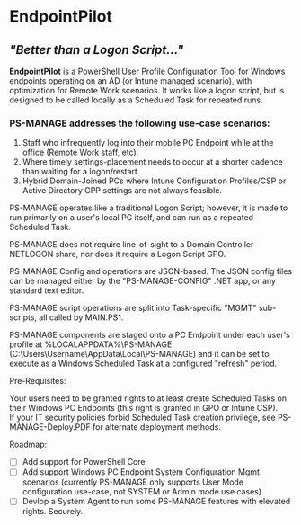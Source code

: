 # EndpointPilot

## _"Better than a Logon Script..."_



**EndpointPilot** is a PowerShell User Profile Configuration Tool for Windows endpoints operating on an AD (or Intune managed scenario), with optimization for Remote Work scenarios. It works like a logon script, but is designed to be called locally as a Scheduled Task for repeated runs.

### PS-MANAGE addresses the following use-case scenarios:

1. Staff who infrequently log into their mobile PC Endpoint while at the office (Remote Work staff, etc).
2. Where timely settings-placement needs to occur at a shorter cadence than waiting for a logon/restart.
3. Hybrid Domain-Joined PCs where Intune Configuration Profiles/CSP or Active Directory GPP settings are not always feasible.

PS-MANAGE operates like a traditional Logon Script; however, it is made to run primarily on a user's local PC itself, and can run as a repeated Scheduled Task.

PS-MANAGE does not require line-of-sight to a Domain Controller NETLOGON share, nor does it require a Logon Script GPO.

PS-MANAGE Config and operations are JSON-based.  The JSON config files can be managed either by the "PS-MANAGE-CONFIG" .NET app, or any standard text editor.

PS-MANAGE script operations are split into Task-specific "MGMT" sub-scripts, all called by MAIN.PS1.  

PS-MANAGE components are staged onto a PC Endpoint under each user's profile at %LOCALAPPDATA%\PS-MANAGE (C:\Users\Username\AppData\Local\PS-MANAGE) and it can be set to execute as a Windows Scheduled Task at a configured "refresh" period.

Pre-Requisites:

Your users need to be granted rights to at least create Scheduled Tasks on their Windows PC Endpoints (this right is granted in GPO or Intune CSP).  
If your IT security policies forbid Scheduled Task creation privilege, see PS-MANAGE-Deploy.PDF for alternate deployment methods.

Roadmap:

- [ ] Add support for PowerShell Core
- [ ] Add support Windows PC Endpoint System Configuration Mgmt scenarios (currently PS-MANAGE only supports User Mode configuration use-case, not SYSTEM or Admin mode use cases)
- [ ] Devlop a System Agent to run some PS-MANAGE features with elevated rights.  Securely.
